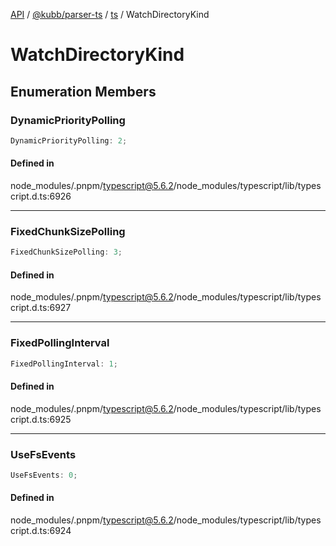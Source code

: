 [API](../../../../../packages.md) / [@kubb/parser-ts](../../../index.md) / [ts](../index.md) / WatchDirectoryKind

# WatchDirectoryKind

## Enumeration Members

### DynamicPriorityPolling

```ts
DynamicPriorityPolling: 2;
```

#### Defined in

node\_modules/.pnpm/typescript@5.6.2/node\_modules/typescript/lib/typescript.d.ts:6926

***

### FixedChunkSizePolling

```ts
FixedChunkSizePolling: 3;
```

#### Defined in

node\_modules/.pnpm/typescript@5.6.2/node\_modules/typescript/lib/typescript.d.ts:6927

***

### FixedPollingInterval

```ts
FixedPollingInterval: 1;
```

#### Defined in

node\_modules/.pnpm/typescript@5.6.2/node\_modules/typescript/lib/typescript.d.ts:6925

***

### UseFsEvents

```ts
UseFsEvents: 0;
```

#### Defined in

node\_modules/.pnpm/typescript@5.6.2/node\_modules/typescript/lib/typescript.d.ts:6924
